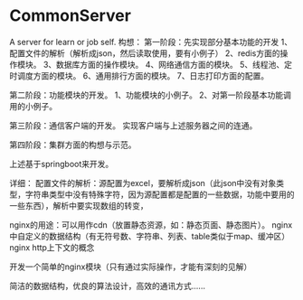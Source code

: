 # CommonServer
A server for learn or job self.
构想：
第一阶段：先实现部分基本功能的开发
1、配置文件的解析（解析成json，然后读取使用，要有小例子）
2、redis方面的操作模块。
3、数据库方面的操作模块。
4、网络通信方面的模块。
5、线程池、定时调度方面的模块。
6、通用排行方面的模块。
7、日志打印方面的配置。

第二阶段：功能模块的开发。
1、功能模块的小例子。
2、对第一阶段基本功能调用的小例子。

第三阶段：通信客户端的开发。
实现客户端与上述服务器之间的连通。

第四阶段：集群方面的构想与示范。

上述基于springboot来开发。

详细：
配置文件的解析：源配置为excel，要解析成json（此json中没有对象类型，字符串类型中没有特殊字符，因为源配置都是配置的一些数据，功能中要用的一些东西），解析中要实现数组的转变，




nginx的用途：可以用作cdn（放置静态资源，如：静态页面、静态图片）。
nginx中自定义的数据结构（有无符号数、字符串、列表、table类似于map、缓冲区）
nginx http上下文的概念


开发一个简单的nginx模块（只有通过实际操作，才能有深刻的见解）

简洁的数据结构，优良的算法设计，高效的通讯方式......
